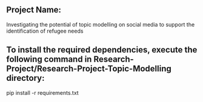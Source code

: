 ## Project Name:
Investigating the potential of topic modelling on social media to support the identification of refugee needs

## To install the required dependencies, execute the following command in Research-Project/Research-Project-Topic-Modelling directory:
pip install -r requirements.txt
